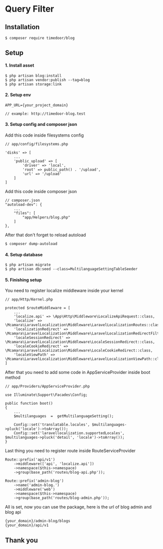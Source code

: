 # Query Filter 

## Installation

```
$ composer require timedoor/blog
```

## Setup
#### 1. Install asset
```
$ php artisan blog:install
$ php artisan vendor:publish --tag=blog
$ php artisan storage:link
```
#### 2. Setup env
```
APP_URL={your_project_domain} 

// example: http://timedoor-blog.test
```
#### 3. Setup config and composer json

Add this code inside filesystems config
```
// app/config/filesystems.php

'disks' => [
	...
	'public_upload' => [
		'driver' => 'local',
		'root' => public_path() . '/upload',
		'url' => '/upload'
	]
]
```
Add this code inside composer json
```
// composer.json
"autoload-dev": {
	...
	"files": [
		"app/Helpers/blog.php"
	]
},
```
After that don't forget to reload autoload
```
$ composer dump-autoload
```
#### 4. Setup database
```
$ php artisan migrate
$ php artisan db:seed --class=MultilanguageSettingTableSeeder
```
#### 5. Finishing setup
You need to register localize middleware inside your kernel
```
// app/Http/Kernel.php

protected $routeMiddleware = [
	...
	'localize.api' => \App\Http\Middleware\LocalizeApiRequest::class,
	'localize' => \Mcamara\LaravelLocalization\Middleware\LaravelLocalizationRoutes::class,
	'localizationRedirect' => \Mcamara\LaravelLocalization\Middleware\LaravelLocalizationRedirectFilter::class,
	'localeSessionRedirect' => \Mcamara\LaravelLocalization\Middleware\LocaleSessionRedirect::class,
	'localeCookieRedirect' => \Mcamara\LaravelLocalization\Middleware\LocaleCookieRedirect::class,
	'localeViewPath' => \Mcamara\LaravelLocalization\Middleware\LaravelLocalizationViewPath::class,
]
```
After that you need to add some code in AppServiceProvider inside boot method
```
// app/Providers/AppServiceProvider.php

use Illuminate\Support\Facades\Config;

public function boot()
{
	...
	$multilanguages  =  getMultilanguageSetting();
	
	Config::set('translatable.locales', $multilanguages->pluck('locale')->toArray());
	Config::set('laravellocalization.supportedLocales', $multilanguages->pluck('detail', 'locale')->toArray());
}
```
Last thing you need to register route inside RouteServiceProvider
```
Route::prefix('api/v1')
	->middleware(['api', 'localize.api'])
	->namespace($this->namespace)
	->group(base_path('routes/blog-api.php'));

Route::prefix('admin-blog')
	->name('admin-blog.')
	->middleware('web')
	->namespace($this->namespace)
	->group(base_path('routes/blog-admin.php'));
``` 
All is set, now you can use the package, here is the url of blog admin and blog api
```
{your_domain}/admin-blog/blogs
{your_domain}/api/v1
```

## Thank you